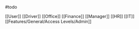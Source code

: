 #todo 

[[User]]
[[Driver]]
[[Office]]
	[[Finance]]
	[[Manager]]
	[[HR]]
[[IT]]
[[Features/General/Access Levels/Admin]]
